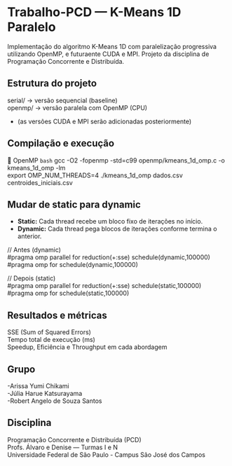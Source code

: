 # Trabalho-PCD — K-Means 1D Paralelo
Implementação do algoritmo K-Means 1D com paralelização progressiva utilizando OpenMP, e futuraente CUDA e MPI. 
Projeto da disciplina de Programação Concorrente e Distribuída.

## Estrutura do projeto
serial/ → versão sequencial (baseline)  
openmp/ → versão paralela com OpenMP (CPU)  
- (as versões CUDA e MPI serão adicionadas posteriormente)  

## Compilação e execução
🔹 OpenMP
```bash```
gcc -O2 -fopenmp -std=c99 openmp/kmeans_1d_omp.c -o kmeans_1d_omp -lm  
export OMP_NUM_THREADS=4 ./kmeans_1d_omp dados.csv centroides_iniciais.csv    

## Mudar de static para dynamic
- **Static:** Cada thread recebe um bloco fixo de iterações no início.  
- **Dynamic:** Cada thread pega blocos de iterações conforme termina o anterior.   

// Antes (dynamic)  
#pragma omp parallel for reduction(+:sse) schedule(dynamic,100000)  
#pragma omp for schedule(dynamic,100000)  

// Depois (static)  
#pragma omp parallel for reduction(+:sse) schedule(static,100000)  
#pragma omp for schedule(static,100000)  

## Resultados e métricas
SSE (Sum of Squared Errors)  
Tempo total de execução (ms)  
Speedup, Eficiência e Throughput em cada abordagem  


## Grupo
-Arissa Yumi Chikami  
-Júlia Harue Katsurayama  
-Robert Angelo de Souza Santos  

## Disciplina

Programação Concorrente e Distribuída (PCD)  
Profs. Álvaro e Denise — Turmas I e N  
Universidade Federal de São Paulo - Campus São José dos 
Campos  



